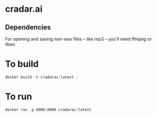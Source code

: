 # cradar.ai

## Dependencies
For opening and saving non-wav files – like mp3 – you'll need ffmpeg or libav.

# To build
`docker build -t cradarai:latest .`

# To run
`docker run -p 8000:8000 cradarai:latest`
